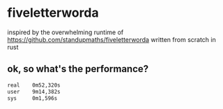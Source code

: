 # fiveletterworda

inspired by the overwhelming runtime of https://github.com/standupmaths/fiveletterworda
written from scratch in rust

## ok, so what's the performance?

```sh
real    0m52,320s
user    9m14,382s
sys     0m1,596s
```

